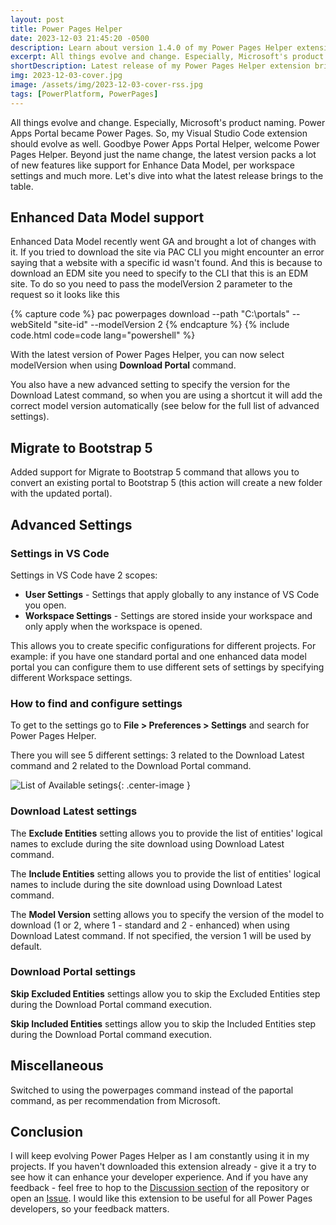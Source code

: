 ```yaml
---
layout: post
title: Power Pages Helper
date: 2023-12-03 21:45:20 -0500
description: Learn about version 1.4.0 of my Power Pages Helper extension
excerpt: All things evolve and change. Especially, Microsoft's product naming. Power Apps Portal became Power Pages. So, my Visual Studio Code extension should evolve as well. Goodbye Power Apps Portal Helper, welcome Power Pages Helper. Beyond just the name change, the latest version packs a lot of new features like support for Enhance Data Model, per workspace settings and much more. Check out my latest article to learn more.
shortDescription: Latest release of my Power Pages Helper extension brings not only a new name, but also a bunch of new advanced settings and improvements. Check out this post to learn more.
img: 2023-12-03-cover.jpg
image: /assets/img/2023-12-03-cover-rss.jpg
tags: [PowerPlatform, PowerPages]
---
```


All things evolve and change. Especially, Microsoft's product naming. Power Apps Portal became Power Pages. So, my Visual Studio Code extension should evolve as well. Goodbye Power Apps Portal Helper, welcome Power Pages Helper. Beyond just the name change, the latest version packs a lot of new features like support for Enhance Data Model, per workspace settings and much more. Let's dive into what the latest release brings to the table.

## Enhanced Data Model support

Enhanced Data Model recently went GA and brought a lot of changes with it. If you tried to download the site via PAC CLI you might encounter an error saying that a website with a specific id wasn't found. And this is because to download an EDM site you need to specify to the CLI that this is an EDM site. To do so you need to pass the modelVersion 2 parameter to the request so it looks like this

{% capture code %}
pac powerpages download --path "C:\portals" --webSiteId "site-id" --modelVersion 2
{% endcapture %}
{% include code.html code=code lang="powershell" %}

With the latest version of Power Pages Helper, you can now select modelVersion when using **Download Portal** command.

You also have a new advanced setting to specify the version for the Download Latest command, so when you are using a shortcut it will add the correct model version automatically (see below for the full list of advanced settings).

## Migrate to Bootstrap 5

Added support for Migrate to Bootstrap 5 command that allows you to convert an existing portal to Bootstrap 5 (this action will create a new folder with the updated portal).

## Advanced Settings

### Settings in VS Code

Settings in VS Code have 2 scopes:

- **User Settings** - Settings that apply globally to any instance of VS Code you open.
- **Workspace Settings** - Settings are stored inside your workspace and only apply when the workspace is opened.

This allows you to create specific configurations for different projects. For example: if you have one standard portal and one enhanced data model portal you can configure them to use different sets of settings by specifying different Workspace settings.

### How to find and configure settings

To get to the settings go to **File > Preferences > Settings** and search for Power Pages Helper.

There you will see 5 different settings: 3 related to the Download Latest command and 2 related to the Download Portal command.

![List of Available setings]({{site.baseurl}}/assets/img/2023-12-03-settings-list.jpg){: .center-image }

### Download Latest settings

The **Exclude Entities** setting allows you to provide the list of entities' logical names to exclude during the site download using Download Latest command.

The **Include Entities** setting allows you to provide the list of entities' logical names to include during the site download using Download Latest command.

The **Model Version** setting allows you to specify the version of the model to download (1 or 2, where 1 - standard and 2 - enhanced) when using Download Latest command. If not specified, the version 1 will be used by default.

### Download Portal settings

**Skip Excluded Entities** settings allow you to skip the Excluded Entities step during the Download Portal command execution.

**Skip Included Entities** settings allow you to skip the Included Entities step during the Download Portal command execution.

## Miscellaneous

Switched to using the powerpages command instead of the paportal command, as per recommendation from Microsoft.

## Conclusion

I will keep evolving Power Pages Helper as I am constantly using it in my projects. If you haven't downloaded this extension already - give it a try to see how it can enhance your developer experience. And if you have any feedback - feel free to hop to the [Discussion section](https://github.com/OOlashyn/portal-helper-vscode/discussions) of the repository or open an [Issue](https://github.com/OOlashyn/portal-helper-vscode/issues). I would like this extension to be useful for all Power Pages developers, so your feedback matters.